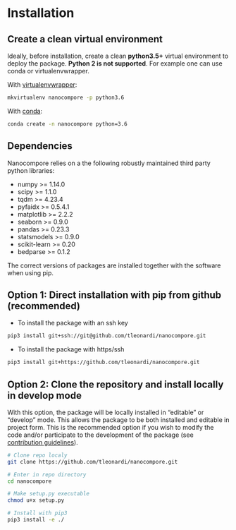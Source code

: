 # Installation

## Create a clean virtual environment

Ideally, before installation, create a clean **python3.5+** virtual environment to deploy the package. **Python 2 is not supported**. For example one can use conda or virtualenvwrapper.

With [virtualenvwrapper](https://virtualenvwrapper.readthedocs.io/en/latest/install.html):

```bash
mkvirtualenv nanocompore -p python3.6
```

With [conda](https://conda.io/projects/conda/en/latest/user-guide/install/index.html):

```bash
conda create -n nanocompore python=3.6
```

## Dependencies

Nanocompore relies on a the following robustly maintained third party python libraries:

* numpy >= 1.14.0
* scipy >= 1.1.0
* tqdm >= 4.23.4
* pyfaidx >= 0.5.4.1
* matplotlib >= 2.2.2
* seaborn >= 0.9.0
* pandas >= 0.23.3
* statsmodels >= 0.9.0
* scikit-learn >= 0.20
* bedparse >= 0.1.2

The correct versions of packages are installed together with the software when using pip.

## Option 1: Direct installation with pip from github (recommended)

* To install the package with an ssh key

```bash
pip3 install git+ssh://git@github.com/tleonardi/nanocompore.git
```

* To install the package with https/ssh

```bash
pip3 install git+https://github.com/tleonardi/nanocompore.git
```

## Option 2: Clone the repository and install locally in develop mode

With this option, the package will be locally installed in “editable” or “develop” mode. This allows the package to be both installed and editable in project form. This is the recommended option if you wish to modify the code and/or participate to the development of the package (see [contribution guidelines](https://github.com/tleonardi/nanocompore/blob/master/CONTRIBUTING.md)).

```bash
# Clone repo localy
git clone https://github.com/tleonardi/nanocompore.git

# Enter in repo directory
cd nanocompore

# Make setup.py executable
chmod u+x setup.py

# Install with pip3
pip3 install -e ./
```
